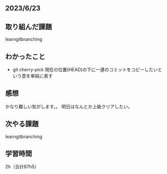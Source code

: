 ## 2023/6/23
## 取り組んだ課題
learngitbranching

## わかったこと
- git cherry-pick 現在の位置(HEAD)の下に一連のコミットをコピーしたいという意を単純に表す


## 感想
かなり難しい気がします。。
明日はなんとか上級クリアしたい。


## 次やる課題
learngitbranching

## 学習時間
2h（合計87h5）
